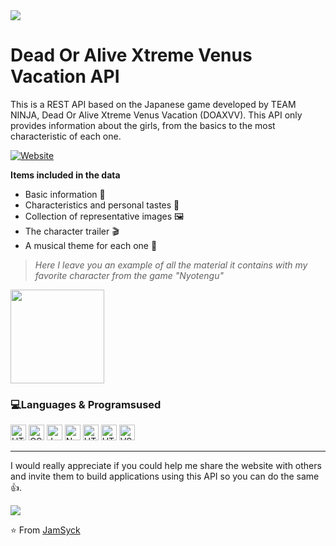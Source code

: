 <img src="https://www.gamecity.ne.jp/tgs/assets/img/games_doaxvv_l.png">

# Dead Or Alive Xtreme Venus Vacation API

This is a REST API based on the Japanese game developed by TEAM NINJA, Dead Or Alive Xtreme Venus Vacation (DOAXVV). This API only provides information about the girls, from the basics to the most characteristic of each one.

[![Website](https://img.shields.io/badge/visit%20the%20website-FF0066?style=flat&logo=google-chrome&logoColor=white)](https://apidoaxvv.xyz)

**Items included in the data**

- Basic information 📄
- Characteristics and personal tastes 🔖
- Collection of representative images 🖼
- The character trailer 🎬
- A musical theme for each one 🎵

> *Here I leave you an example of all the material it contains with my favorite character from the game "Nyotengu"*

<a href="https://apidoaxvv.xyz/character/5">
  <img src="https://images2.imgbox.com/d5/18/Oycia4Ja_o.png" height="150">
</a>

### 💻Languages & Programs ​​used
<img src="https://img.shields.io/badge/HTML-E34F26?style=flat&logo=html5&logoColor=white" alt="HTML" height="25"> <img src="https://img.shields.io/badge/CSS-1572B6?style=flat&logo=css3&logoColor=white" alt="CSS" height="25">  <img src="https://img.shields.io/badge/JavaScript-F7DF1E?style=flat&logo=javascript&logoColor=white" alt="JavaScript" height="25"> <img src="https://img.shields.io/badge/NodeJS-339933?style=flat&logo=express&logoColor=white" alt="NodeJS" height="25"> <img src="https://img.shields.io/badge/Bootstrap-7952B3?style=flat&logo=bootstrap&logoColor=white" alt="HTML" height="25"> <img src="https://img.shields.io/badge/Git-F05032?style=flat&logo=git&logoColor=white" alt="HTML" height="25"> <img src="https://img.shields.io/badge/Visual_Studio_Code-black" alt="VSCode" height="25">

<hr>

I would really appreciate if you could help me share the website with others and invite them to build applications using this API so you can do the same👍.

<img src="https://64.media.tumblr.com/471c752ac4fea43713931065d70fabc9/256910082c2e4772-de/s540x810/9a40f75b109fcbd6b5ab0dfb339fc2444d066ed1.gif">

⭐️ From [JamSyck](https://github.com/JamSyck)
